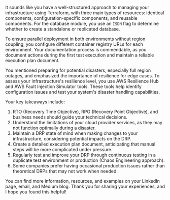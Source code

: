  It sounds like you have a well-structured approach to managing your infrastructure using Terraform, with three main types of resources: identical components, configuration-specific components, and reusable components. For the database module, you use an `ISDN` flag to determine whether to create a standalone or replicated database.

To ensure parallel deployment in both environments without region coupling, you configure different container registry URLs for each environment. Your documentation process is commendable, as you document actions during the first test execution and maintain a reliable execution plan document.

You mentioned preparing for potential disasters, especially full region outages, and emphasized the importance of resilience for edge cases. To assess your infrastructure's resilience level, you use AWS Resilience Hub and AWS Fault Injection Simulator tools. These tools help identify configuration issues and test your system's disaster handling capabilities.

Your key takeaways include:

1. RTO (Recovery Time Objective), RPO (Recovery Point Objective), and business needs should guide your technical decisions.
2. Understand the limitations of your cloud provider services, as they may not function optimally during a disaster.
3. Maintain a DRP state of mind when making changes to your infrastructure, considering potential impacts on the DRP.
4. Create a detailed execution plan document, anticipating that manual steps will be more complicated under pressure.
5. Regularly test and improve your DRP through continuous testing in a duplicate test environment or production (Chaos Engineering approach).
6. Some companies prefer having occasional production issues rather than theoretical DRPs that may not work when needed.

You can find more information, resources, and examples on your LinkedIn page, email, and Medium blog. Thank you for sharing your experiences, and I hope you found this helpful!
